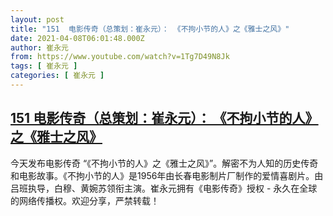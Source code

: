 ```yaml
---
layout: post
title: "151  电影传奇（总策划：崔永元）： 《不拘小节的人》之《雅士之风》"
date: 2021-04-08T06:01:48.000Z
author: 崔永元
from: https://www.youtube.com/watch?v=1Tg7D49N8Jk
tags: [ 崔永元 ]
categories: [ 崔永元 ]
---
```

<!--1617861708000-->
[151  电影传奇（总策划：崔永元）： 《不拘小节的人》之《雅士之风》](https://www.youtube.com/watch?v=1Tg7D49N8Jk)
------

<div>
今天发布电影传奇 “《不拘小节的人》之《雅士之风》”。解密不为人知的历史传奇和电影故事。《不拘小节的人》是1956年由长春电影制片厂制作的爱情喜剧片。由吕班执导，白穆、黄婉苏领衔主演。崔永元拥有《电影传奇》授权 - 永久在全球的网络传播权。欢迎分享，严禁转载！
</div>
